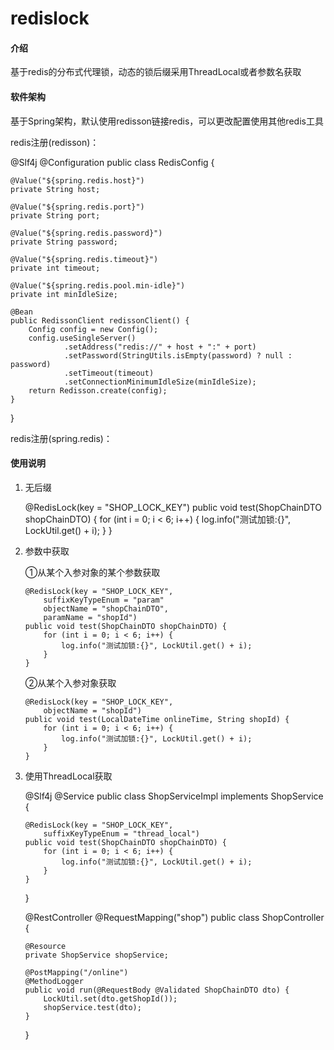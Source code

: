 # redislock

#### 介绍

基于redis的分布式代理锁，动态的锁后缀采用ThreadLocal或者参数名获取

#### 软件架构

基于Spring架构，默认使用redisson链接redis，可以更改配置使用其他redis工具

redis注册(redisson)：

@Slf4j
@Configuration
public class RedisConfig {

    @Value("${spring.redis.host}")
    private String host;
    
    @Value("${spring.redis.port}")
    private String port;
    
    @Value("${spring.redis.password}")
    private String password;
    
    @Value("${spring.redis.timeout}")
    private int timeout;
    
    @Value("${spring.redis.pool.min-idle}")
    private int minIdleSize;
    
    @Bean
    public RedissonClient redissonClient() {
        Config config = new Config();
        config.useSingleServer()
                .setAddress("redis://" + host + ":" + port)
                .setPassword(StringUtils.isEmpty(password) ? null : password)
                .setTimeout(timeout)
                .setConnectionMinimumIdleSize(minIdleSize);
        return Redisson.create(config);
    }
    
}

redis注册(spring.redis)：

#### 使用说明

1.  无后缀

    @RedisLock(key = "SHOP_LOCK_KEY")
    public void test(ShopChainDTO shopChainDTO) {
        for (int i = 0; i < 6; i++) {
            log.info("测试加锁:{}", LockUtil.get() + i);
        }
    }
    
2.  参数中获取

    ①从某个入参对象的某个参数获取
    
        @RedisLock(key = "SHOP_LOCK_KEY", 
            suffixKeyTypeEnum = "param"
            objectName = "shopChainDTO",
            paramName = "shopId")
        public void test(ShopChainDTO shopChainDTO) {
            for (int i = 0; i < 6; i++) {
                log.info("测试加锁:{}", LockUtil.get() + i);
            }
        }
        
    ②从某个入参对象获取
    
        @RedisLock(key = "SHOP_LOCK_KEY", 
            objectName = "shopId")
        public void test(LocalDateTime onlineTime, String shopId) {
            for (int i = 0; i < 6; i++) {
                log.info("测试加锁:{}", LockUtil.get() + i);
            }
        }
        
3.  使用ThreadLocal获取

    @Slf4j
    @Service
    public class ShopServiceImpl implements ShopService {
    
        @RedisLock(key = "SHOP_LOCK_KEY", 
            suffixKeyTypeEnum = "thread_local")
        public void test(ShopChainDTO shopChainDTO) {
            for (int i = 0; i < 6; i++) {
                log.info("测试加锁:{}", LockUtil.get() + i);
            }
        }
        
    }
    
    @RestController
    @RequestMapping("shop")
    public class ShopController {
        
        @Resource
        private ShopService shopService;

        @PostMapping("/online")
        @MethodLogger
        public void run(@RequestBody @Validated ShopChainDTO dto) {
            LockUtil.set(dto.getShopId());
            shopService.test(dto);
        }
    }
    

